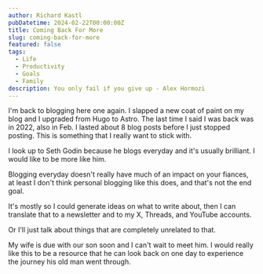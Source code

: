 ```yaml
---
author: Richard Kastl
pubDatetime: 2024-02-22T00:00:00Z
title: Coming Back For More
slug: coming-back-for-more
featured: false
tags:
  - Life
  - Productivity
  - Goals
  - Family
description: You only fail if you give up - Alex Hormozi
---
```


I'm back to blogging here one again. I slapped a new coat of paint on my blog and I upgraded from Hugo to Astro. The last time I said I was back was in 2022, also in Feb. I lasted about 8 blog posts before I just stopped posting. This is something that I really want to stick with.

I look up to Seth Godin because he blogs everyday and it's usually brilliant. I would like to be more like him.

Blogging everyday doesn't really have much of an impact on your fiances, at least I don't think personal blogging like this does, and that's not the end goal.

It's mostly so I could generate ideas on what to write about, then I can translate that to a newsletter and to my X, Threads, and YouTube accounts.

Or I'll just talk about things that are completely unrelated to that.

My wife is due with our son soon and I can't wait to meet him. I would really like this to be a resource that he can look back on one day to experience the journey his old man went through.
